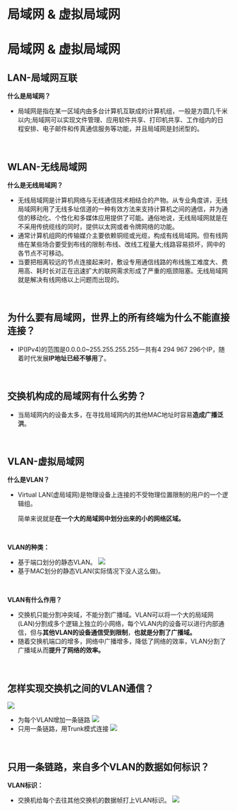 # 局域网 & 虚拟局域网


# 局域网 & 虚拟局域网

## LAN-局域网互联

**什么是局域网？**

- 局域网是指在某一区域内由多台计算机互联成的计算机组，一般是方圆几千米以内;局域网可以实现文件管理、应用软件共享、打印机共享、工作组内的日程安排、电子邮件和传真通信服务等功能，并且局域网是封闭型的。

​	

## WLAN-无线局域网

**什么是无线局域网？**

- 无线局域网是计算机网络与无线通信技术相结合的产物。从专业角度讲，无线局域网利用了无线多址信道的一种有效方法来支持计算机之间的通信，并为通信的移动化、个性化和多媒体应用提供了可能。通俗地说，无线局域网就是在不采用传统缆线的同时，提供以太网或者令牌网络的功能。
- 通常计算机组网的传输媒介主要依赖铜缆或光缆，构成有线局域网。但有线网络在某些场合要受到布线的限制:布线、改线工程量大;线路容易损坏，网中的各节点不可移动。
-  当要把相离较远的节点连接起来时，敷设专用通信线路的布线施工难度大、费用高、耗时长对正在迅速扩大的联网需求形成了严重的瓶颈阻塞。无线局域网就是解决有线网络以上问题而出现的。

​	

## 为什么要有局域网，世界上的所有终端为什么不能直接连接？

- IP(IPv4)的范围是0.0.0.0~255.255.255.255一共有4 294 967 296个IP，随着时代发展**IP地址已经不够用**了。

​	

## 交换机构成的局域网有什么劣势？

- 当局域网内的设备太多，在寻找局域网内的其他MAC地址时容易**造成广播泛洪**。

​	

## VLAN-虚拟局域网

**什么是VLAN？**

- Virtual LAN(虚局域网)是物理设备上连接的不受物理位置限制的用户的一个逻辑组。

  简单来说就是**在一个大的局域网中划分出来的小的网络区域。**

​	

**VLAN的种类：**

- 基于端口划分的静态VLAN。
  ![](https://pic.imgdb.cn/item/64b152c21ddac507cc5e72ce.jpg)
- 基于MAC划分的静态VLAN(实际情况下没人这么做)。

​	

**VLAN有什么作用？**

- 交换机只能分割冲突域，不能分割广播域。VLAN可以将一个大的局域网(LAN)分割成多个逻辑上独立的小网络，每个VLAN内的设备可以进行内部通信，但与**其他VLAN的设备通信受到限制**，**也就是分割了广播域。**
- 随着交换机端口的增多，网络中广播增多，降低了网络的效率，VLAN分割了广播域从而**提升了网络的效率。**

​		

## 怎样实现交换机之间的VLAN通信？

![](https://pic.imgdb.cn/item/64b10d251ddac507cc3b0826.jpg)

- 为每个VLAN增加一条链路
  ![](https://pic.imgdb.cn/item/64b10d6d1ddac507cc3c0096.jpg)
- 只用一条链路，用Trunk模式连接
  ![](http://pic.imgdb.cn/item/64b10db71ddac507cc3cdf48.jpg)

​	

## 只用一条链路，来自多个VLAN的数据如何标识？

**VLAN标识：**

- 交换机给每个去往其他交换机的数据帧打上VLAN标识。
  ![](https://pic.imgdb.cn/item/64b1135b1ddac507cc54acdf.jpg)

​	


